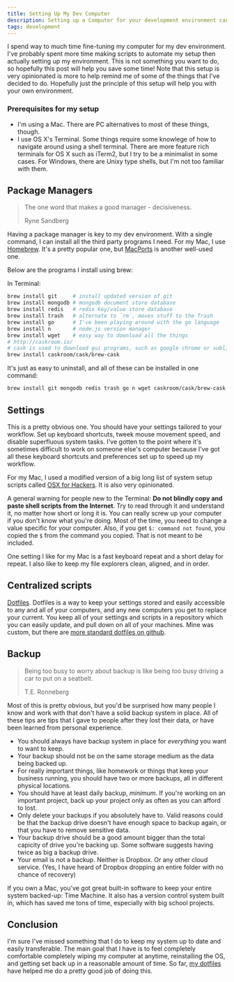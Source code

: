 ```yaml
---
title: Setting Up My Dev Computer
description: Setting up a Computer for your development environment can be a tedious process. I go into my personal, and opinionated preference for dev work.
tags: development
---
```


I spend way to much time fine-tuning my computer for my dev environment. I've
probably spent more time making scripts to automate my setup then actually
setting up my environment. This is not something you want to do, so hopefully
this post will help you save some time! Note that this setup is very opinionated
is more to help remind me of some of the things that I've decided to do.
Hopefully just the principle of this setup will help you with your own
environment.

### Prerequisites for my setup

- I'm using a Mac. There are PC alternatives to most of these things, though.
- I use OS X's Terminal. Some things require some knowlege of how to navigate
around using a shell terminal. There are more feature rich terminals for OS X
such as iTerm2, but I try to be a minimalist in some cases. For Windows, there
are Unixy type shells, but I'm not too familiar with them.

## Package Managers

> The one word that makes a good manager - decisiveness.
>
> Ryne Sandberg

Having a package manager is key to my dev environment. With a single command,
I can install all the third party programs I need. For my Mac, I use
[Homebrew](http://brew.sh/). It's a pretty popular one, but
[MacPorts](https://www.macports.org/) is another well-used one.

Below are the programs I install using brew:

In Terminal:
```bash
brew install git     # install updated version of git
brew install mongodb # mongodb document store database
brew install redis   # redis key/value store database
brew install trash   # alternate to `rm`, moves stuff to the Trash
brew install go      # I've been playing around with the go language
brew install n       # node.js version manager
brew install wget    # easy way to download all the things
# http://caskroom.io/
# cask is used to download gui programs, such as google chrome or sublime test
brew install caskroom/cask/brew-cask
```

It's just as easy to uninstall, and all of these can be installed in one
command:

```bash
brew install git mongodb redis trash go n wget caskroom/cask/brew-cask
```

## Settings

This is a pretty obvious one. You should have your settings tailored to your
workflow. Set up keyboard shortcuts, tweek mouse movement speed, and disable
superfluous system tasks. I've gotten to the point where it's sometimes
difficult to work on someone else's computer because I've got all these keyboard
shortcuts and preferences set up to speed up my workflow.

For my Mac, I used a modified version of a big long list of system setup scripts
called [OSX for Hackers](https://gist.github.com/brandonb927/3195465). It is
also very opinionated.

A general warning for people new to the Terminal: **Do not blindly copy and
paste shell scripts from the Internet**. Try to read through it and understand
it, no matter how short or long it is. You can really screw up your computer if
you don't know what you're doing. Most of the time, you need to change a value
specific for your computer. Also, if you get `$: command not found`, you copied
the `$` from the command you copied. That is not meant to be included.

One setting I like for my Mac is a fast keyboard repeat and a short delay for
repeat. I also like to keep my file explorers clean, aligned, and in order.

## Centralized scripts

[Dotfiles](http://dotfiles.github.io/). Dotfiles is a way to keep your settings
stored and easily accessible to any and all of your computers, and any new
computers you get to replace your current. You keep all of your settings and
scripts in a repository which you can easily update, and pull down on all of
your machines. Mine was custom, but there are [more standard dotfiles on
github](http://dotfiles.github.io/).

## Backup

> Being too busy to worry about backup is like being too busy driving a car to
> put on a seatbelt.
>
> T.E. Ronneberg

Most of this is pretty obvious, but you'd be surprised how many people I know
and work with that don't have a solid backup system in place. All of these tips
are tips that I gave to people after they lost their data, or have been learned
from personal experience.

* You should always have backup system in place for *everything* you want to
want to keep.
* Your backup should not be on the same storage medium as the data being backed
up.
* For really important things, like homework or things that keep your business
running, you should have two or more backups, all in different physical
locations.
* You should have at least daily backup, *minimum*. If you're working on an
important project, back up your project only as often as you can afford to lost.
* Only delete your backups if you absolutely have to. Valid reasons could be
that the backup drive doesn't have enough space to backup again, or that you
have to remove sensitive data.
* Your backup drive should be a good amount bigger than the total capicity of
drive you're backing up. Some software suggests having twice as big a backup
drive.
* Your email is not a backup. Neither is Dropbox. Or any other cloud service.
(Yes, I have heard of Dropbox dropping an entire folder with no chance of
recovery)

If you own a Mac, you've got great built-in software to keep your entire system
backed-up: Time Machine. It also has a version control system built in, which
has saved me tons of time, especially with big school projects.

## Conclusion

I'm sure I've missed something that I do to keep my system up to date and
easily transferable. The main goal that I have is to feel completely comfortable
completely wiping my computer at anytime, reinstalling the OS, and getting set
back up in a reasonable amount of time. So far,
[my dotfiles](https://github.com/ksmithut/.dotfiles/) have helped me do a pretty
good job of doing this.
